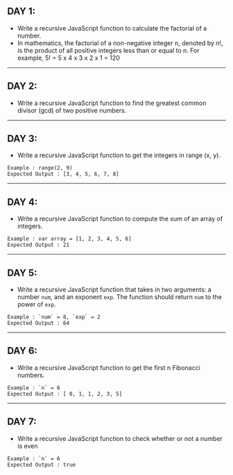 ## DAY 1:
- Write a recursive JavaScript function to calculate the factorial of a number.
- In mathematics, the factorial of a non-negative integer n, denoted by n!, is the product of all positive integers less than or equal to n. For example, 5! = 5 x 4 x 3 x 2 x 1 = 120 

---
## DAY 2:
- Write a recursive JavaScript function to find the greatest common divisor (gcd) of two positive numbers.

---
## DAY 3:
- Write a recursive JavaScript function to get the integers in range (x, y).

```
Example : range(2, 9)
Expected Output : [3, 4, 5, 6, 7, 8]
```

---
## DAY 4:
- Write a recursive JavaScript function to compute the sum of an array of integers.

```
Example : var array = [1, 2, 3, 4, 5, 6]
Expected Output : 21 
```

---
## DAY 5:
- Write a recursive JavaScript function that takes in two arguments: a number `num`, and an exponent `exp`.  The function should return `num` to the power of `exp`.

```
Example : `num` = 8, `exp` = 2
Expected Output : 64
```

---
## DAY 6:
- Write a recursive JavaScript function to get the first n Fibonacci numbers.

```
Example : `n` = 6
Expected Output : [ 0, 1, 1, 2, 3, 5]
```

---
## DAY 7: 
- Write a recursive JavaScript function to check whether or not a number is even

```
Example : `n` = 6
Expected Output : true
```